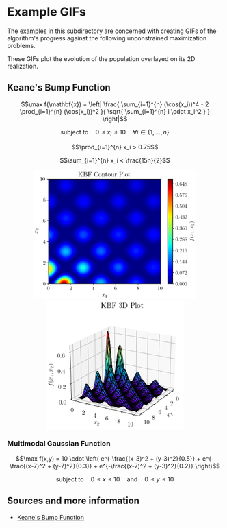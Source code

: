 # Example GIFs

The examples in this subdirectory are concerned with creating GIFs of the algorithm's progress against the following unconstrained maximization problems. 

These GIFs plot the evolution of the population overlayed on its 2D realization.

## Keane's Bump Function

```math
\max f(\mathbf{x}) = \left| 
\frac{
\sum_{i=1}^{n} (\cos(x_i))^4 - 2 \prod_{i=1}^{n} (\cos(x_i))^2
}{
\sqrt{ \sum_{i=1}^{n} i \cdot x_i^2 }
}
\right|
```

```math
\text{subject to} \quad 0 \leq x_i \leq 10 \quad \forall i \in \{1, \ldots, n\}
```

```math
\prod_{i=1}^{n} x_i > 0.75
```

```math
\sum_{i=1}^{n} x_i < \frac{15n}{2}
```

<p align="center">
<img src="KBF_contour.png" height="300" alt="KBF Contour" style="display:inline-block"> <img src="KBF_surf.png" height="300" alt="KBF Surface" style="display:inline-block">
</p>

### Multimodal Gaussian Function
```math
\max f(x,y) = 10 \cdot \left( e^{-\frac{(x-3)^2 + (y-3)^2}{0.5}} + e^{-\frac{(x-7)^2 + (y-7)^2}{0.3}} + e^{-\frac{(x-7)^2 + (y-3)^2}{0.2}} \right)
```

```math
\text{subject to} \quad 0 \leq x \leq 10 \quad \text{and} \quad 0 \leq y \leq 10
```


## Sources and more information

- [Keane's Bump Function](https://doi.org/10.1016/S0952-1976(99)00033-0)